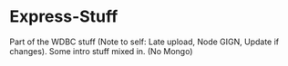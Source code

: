 # Express-Stuff
 Part of the WDBC stuff (Note to self: Late upload, Node GIGN, Update if changes). Some intro stuff mixed in. (No Mongo)
